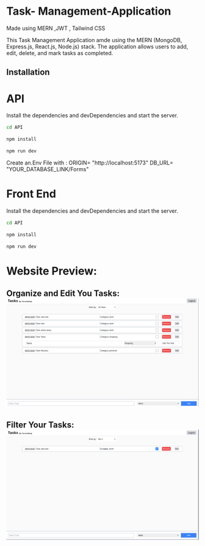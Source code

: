 # Task- Management-Application
Made using MERN ,JWT , Tailwind CSS

 This Task Management Application amde using the MERN (MongoDB, Express.js, React.js, Node.js) stack. The application allows users to add, edit, delete, and mark tasks as completed.



## Installation

# API
Install the dependencies and devDependencies and start the server.

```sh
cd API
```
```sh
npm install
```
```sh
npm run dev
```
Create an.Env File with :
ORIGIN= "http://localhost:5173"
DB_URL= "YOUR_DATABASE_LINK/Forms"

# Front End
Install the dependencies and devDependencies and start the server.

```sh
cd API
```
```sh
npm install
```
```sh
npm run dev
```

# Website Preview:
## Organize and Edit You Tasks: ![alt text](https://github.com/Tarundeep-saini/Task-Management-Application/blob/main/Resources/tasks.png?raw=true)
## Filter Your Tasks: ![alt text](https://github.com/Tarundeep-saini/Task-Management-Application/blob/main/Resources/Filter.png?raw=true)
